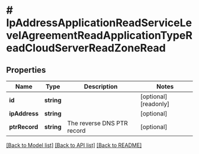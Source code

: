 # # IpAddressApplicationReadServiceLevelAgreementReadApplicationTypeReadCloudServerReadZoneRead

## Properties

Name | Type | Description | Notes
------------ | ------------- | ------------- | -------------
**id** | **string** |  | [optional] [readonly]
**ipAddress** | **string** |  | [optional]
**ptrRecord** | **string** | The reverse DNS PTR record | [optional]

[[Back to Model list]](../../README.md#models) [[Back to API list]](../../README.md#endpoints) [[Back to README]](../../README.md)
